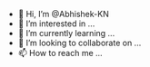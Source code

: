 - 👋 Hi, I’m @Abhishek-KN
- 👀 I’m interested in ...
- 🌱 I’m currently learning ...
- 💞️ I’m looking to collaborate on ...
- 📫 How to reach me ...

<!---
Abhishek-KN/Abhishek-KN is a ✨ special ✨ repository because its `README.md` (this file) appears on your GitHub profile.
You can click the Preview link to take a look at your changes.
--->
